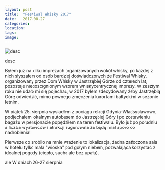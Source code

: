 ```yaml
---
layout: post
title:  "Festiwal Whisky 2017"
date:   2017-08-27
categories: 
location: 
tags: 
image: 
---
```



<div class="post-image">
    <img src="{{ page.image }}" alt="desc" />
    <p class="post-image-caption">desc</p>
</div>

Byłem już na kilku imprezach organizowanych wokół whisky, po każdej z nich słyszałem od osób bardziej doświadczonych że Festiwal Whisky, organizowany przez Dom Whisky w Jastrzębiej Górze od czterech lat, pozostaje niedoścignionym wzorem whiskycentrycznej imprezy. W zeszłym roku nie udało mi się pojechać, w 2017 byłem zdecydowany żeby Jastrzębią Górę odwiedzić, mimo pewnego zmęczenia kurortami bałtyckimi w sezonie letnim.

W piątek 25. sierpnia wysiadłem z pociągu relacji Gdynia-Władsysławowo, podjechałem lokalnym autobusem do Jastrzębiej Góry i po zostawieniu bagażu w pensjonacie popędziłem na teren festiwalu. Było już po południu a liczba wystawców i atrakcji sugerowała że będę miał sporo do nadrobienia!

Pierwsze co zrobiło na mnie wrażenie to lokalizacja, żadna zatłoczona sala w hotelu tylko mała "wioska" pod gołym niebem, pozwalająca korzystać z idealnej pogody (ciepło, sucho ale bez upału).


  ale   W dniach 26-27 sierpnia 



